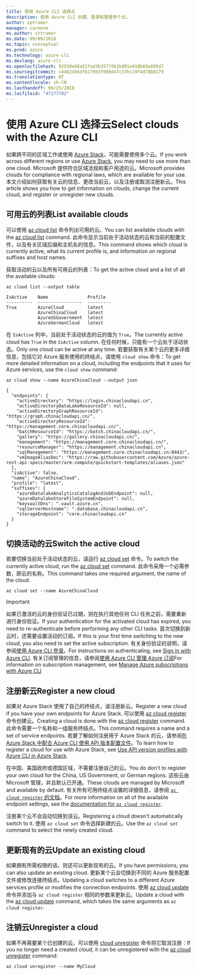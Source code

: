 ```yaml
---
title: 使用 Azure CLI 选择云
description: 使用 Azure CLI 创建、登录和管理多个云。
author: sptramer
manager: carmonm
ms.author: sttramer
ms.date: 09/09/2018
ms.topic: conceptual
ms.prod: azure
ms.technology: azure-cli
ms.devlang: azure-cli
ms.openlocfilehash: 92910e68a52fad3b3577db1bd01e918b69a895d7
ms.sourcegitcommit: c4462456dfb17993f098d47c37bc19f4d78b8179
ms.translationtype: HT
ms.contentlocale: zh-CN
ms.lasthandoff: 09/25/2018
ms.locfileid: "47177702"
---
```

# <a name="select-clouds-with-the-azure-cli"></a><span data-ttu-id="c61d9-103">使用 Azure CLI 选择云</span><span class="sxs-lookup"><span data-stu-id="c61d9-103">Select clouds with the Azure CLI</span></span> 

<span data-ttu-id="c61d9-104">如果跨不同的区域工作或使用 [Azure Stack](https://docs.microsoft.com/azure/azure-stack/user/)，可能需要使用多个云。</span><span class="sxs-lookup"><span data-stu-id="c61d9-104">If you work across different regions or use [Azure Stack](https://docs.microsoft.com/azure/azure-stack/user/), you may need to use more than one cloud.</span></span> <span data-ttu-id="c61d9-105">Microsoft 提供符合区域法规和客户用途的云。</span><span class="sxs-lookup"><span data-stu-id="c61d9-105">Microsoft provides clouds for compliance with regional laws, which are available for your use.</span></span> <span data-ttu-id="c61d9-106">本文介绍如何获取有关云的信息、更改当前云，以及注册或取消注册新云。</span><span class="sxs-lookup"><span data-stu-id="c61d9-106">This article shows you how to get information on clouds, change the current cloud, and register or unregister new clouds.</span></span>

## <a name="list-available-clouds"></a><span data-ttu-id="c61d9-107">可用云的列表</span><span class="sxs-lookup"><span data-stu-id="c61d9-107">List available clouds</span></span>

<span data-ttu-id="c61d9-108">可以使用 [az cloud list](/cli/azure/cloud#az-cloud-list) 命令列出可用的云。</span><span class="sxs-lookup"><span data-stu-id="c61d9-108">You can list available clouds with the [az cloud list](/cli/azure/cloud#az-cloud-list) command.</span></span> <span data-ttu-id="c61d9-109">此命令显示当前处于活动状态的云和当前的配置文件，以及有关区域后缀和主机名的信息。</span><span class="sxs-lookup"><span data-stu-id="c61d9-109">This command shows which cloud is currently active, what its current profile is, and information on regional suffixes and host names.</span></span>

<span data-ttu-id="c61d9-110">获取活动的云以及所有可用云的列表：</span><span class="sxs-lookup"><span data-stu-id="c61d9-110">To get the active cloud and a list of all the available clouds:</span></span>

```azurecli-interactive
az cloud list --output table
```

```output
IsActive    Name               Profile
----------  -----------------  ---------
True        AzureCloud         latest
            AzureChinaCloud    latest
            AzureUSGovernment  latest
            AzureGermanCloud   latest
```

<span data-ttu-id="c61d9-111">在 `IsActive` 列中，当前处于活动状态的云的值为 `True`。</span><span class="sxs-lookup"><span data-stu-id="c61d9-111">The currently active cloud has `True` in the `IsActive` column.</span></span> <span data-ttu-id="c61d9-112">在任何时候，只能有一个云处于活动状态。</span><span class="sxs-lookup"><span data-stu-id="c61d9-112">Only one cloud can be active at any time.</span></span> <span data-ttu-id="c61d9-113">若要获取有关某个云的更多详细信息，包括它对 Azure 服务使用的终结点，请使用 `cloud show` 命令：</span><span class="sxs-lookup"><span data-stu-id="c61d9-113">To get more detailed information on a cloud, including the endpoints that it uses for Azure services, use the `cloud show` command:</span></span>

```azurecli-interactive
az cloud show --name AzureChinaCloud --output json
```

```output
{
  "endpoints": {
    "activeDirectory": "https://login.chinacloudapi.cn",
    "activeDirectoryDataLakeResourceId": null,
    "activeDirectoryGraphResourceId": "https://graph.chinacloudapi.cn/",
    "activeDirectoryResourceId": "https://management.core.chinacloudapi.cn/",
    "batchResourceId": "https://batch.chinacloudapi.cn/",
    "gallery": "https://gallery.chinacloudapi.cn/",
    "management": "https://management.core.chinacloudapi.cn/",
    "resourceManager": "https://management.chinacloudapi.cn",
    "sqlManagement": "https://management.core.chinacloudapi.cn:8443/",
    "vmImageAliasDoc": "https://raw.githubusercontent.com/Azure/azure-rest-api-specs/master/arm-compute/quickstart-templates/aliases.json"
  },
  "isActive": false,
  "name": "AzureChinaCloud",
  "profile": "latest",
  "suffixes": {
    "azureDatalakeAnalyticsCatalogAndJobEndpoint": null,
    "azureDatalakeStoreFileSystemEndpoint": null,
    "keyvaultDns": ".vault.azure.cn",
    "sqlServerHostname": ".database.chinacloudapi.cn",
    "storageEndpoint": "core.chinacloudapi.cn"
  }
}
```

## <a name="switch-the-active-cloud"></a><span data-ttu-id="c61d9-114">切换活动的云</span><span class="sxs-lookup"><span data-stu-id="c61d9-114">Switch the active cloud</span></span>

<span data-ttu-id="c61d9-115">若要切换当前处于活动状态的云，请运行 [az cloud set](/cli/azure/cloud#az-cloud-set) 命令。</span><span class="sxs-lookup"><span data-stu-id="c61d9-115">To switch the currently active cloud, run the [az cloud set](/cli/azure/cloud#az-cloud-set) command.</span></span> <span data-ttu-id="c61d9-116">此命令采用一个必需参数，即云的名称。</span><span class="sxs-lookup"><span data-stu-id="c61d9-116">This command takes one required argument, the name of the cloud.</span></span>

```azurecli-interactive
az cloud set --name AzureChinaCloud
```

> [!IMPORTANT]
> <span data-ttu-id="c61d9-117">如果已激活的云的身份验证已过期，则在执行其他任何 CLI 任务之前，需要重新进行身份验证。</span><span class="sxs-lookup"><span data-stu-id="c61d9-117">If your authentication for the activated cloud has expired, you need to re-authenticate before performing any other CLI tasks.</span></span> <span data-ttu-id="c61d9-118">首次切换到新云时，还需要设置活动的订阅。</span><span class="sxs-lookup"><span data-stu-id="c61d9-118">If this is your first time switching to the new cloud, you also need to set the active subscription.</span></span>
> <span data-ttu-id="c61d9-119">有关身份验证的说明，请参阅[使用 Azure CLI 登录](authenticate-azure-cli.md)。</span><span class="sxs-lookup"><span data-stu-id="c61d9-119">For instructions on authenticating, see [Sign in with Azure CLI](authenticate-azure-cli.md).</span></span> <span data-ttu-id="c61d9-120">有关订阅管理的信息，请参阅[使用 Azure CLI 管理 Azure 订阅](manage-azure-subscriptions-azure-cli.md)</span><span class="sxs-lookup"><span data-stu-id="c61d9-120">For information on subscription management, see [Manage Azure subscriptions with Azure CLI](manage-azure-subscriptions-azure-cli.md)</span></span>

## <a name="register-a-new-cloud"></a><span data-ttu-id="c61d9-121">注册新云</span><span class="sxs-lookup"><span data-stu-id="c61d9-121">Register a new cloud</span></span>

<span data-ttu-id="c61d9-122">如果对 Azure Stack 使用了自己的终结点，请注册新云。</span><span class="sxs-lookup"><span data-stu-id="c61d9-122">Register a new cloud if you have your own endpoints for Azure Stack.</span></span> <span data-ttu-id="c61d9-123">可以使用 [az cloud register](/cli/azure/cloud#az-cloud-register) 命令创建云。</span><span class="sxs-lookup"><span data-stu-id="c61d9-123">Creating a cloud is done with the [az cloud register](/cli/azure/cloud#az-cloud-register) command.</span></span> <span data-ttu-id="c61d9-124">此命令需要一个名称和一组服务终结点。</span><span class="sxs-lookup"><span data-stu-id="c61d9-124">This command requires a name and a set of service endpoints.</span></span> <span data-ttu-id="c61d9-125">若要了解如何注册用于 Azure Stack 的云，请参阅[在 Azure Stack 中配合 Azure CLI 使用 API 版本配置文件](/azure/azure-stack/user/azure-stack-version-profiles-azurecli2#connect-to-azure-stack)。</span><span class="sxs-lookup"><span data-stu-id="c61d9-125">To learn how to register a cloud for use with Azure Stack, see [Use API version profiles with Azure CLI in Azure Stack](/azure/azure-stack/user/azure-stack-version-profiles-azurecli2#connect-to-azure-stack).</span></span>

<span data-ttu-id="c61d9-126">在中国、美国政府或德国区域，不需要注册自己的云。</span><span class="sxs-lookup"><span data-stu-id="c61d9-126">You do don't to register your own cloud for the China, US Government, or German regions.</span></span> <span data-ttu-id="c61d9-127">这些云由 Microsoft 管理，并且默认已开通。</span><span class="sxs-lookup"><span data-stu-id="c61d9-127">These clouds are managed by Microsoft and available by default.</span></span>  <span data-ttu-id="c61d9-128">有关所有可用终结点设置的详细信息，请参阅 [`az cloud register` 的文档](/cli/azure/cloud#az-cloud-register)。</span><span class="sxs-lookup"><span data-stu-id="c61d9-128">For more information on all of the available endpoint settings, see the [documentation for `az cloud register`](/cli/azure/cloud#az-cloud-register).</span></span>

<span data-ttu-id="c61d9-129">注册某个云不会自动切换到该云。</span><span class="sxs-lookup"><span data-stu-id="c61d9-129">Registering a cloud doesn't automatically switch to it.</span></span> <span data-ttu-id="c61d9-130">使用 `az cloud set` 命令选择新建的云。</span><span class="sxs-lookup"><span data-stu-id="c61d9-130">Use the `az cloud set` command to select the newly created cloud.</span></span>

## <a name="update-an-existing-cloud"></a><span data-ttu-id="c61d9-131">更新现有的云</span><span class="sxs-lookup"><span data-stu-id="c61d9-131">Update an existing cloud</span></span>

<span data-ttu-id="c61d9-132">如果拥有所需权限的话，则还可以更新现有的云。</span><span class="sxs-lookup"><span data-stu-id="c61d9-132">If you have permissions, you can also update an existing cloud.</span></span> <span data-ttu-id="c61d9-133">更新某个云会切换到不同的 Azure 服务配置文件或修改连接终结点。</span><span class="sxs-lookup"><span data-stu-id="c61d9-133">Updating a cloud switches to a different Azure services profile or modifies the connection endpoints.</span></span>
<span data-ttu-id="c61d9-134">使用 [az cloud update](/cli/azure/cloud#az-cloud-update) 命令并添加与 `az cloud register` 相同的参数来更新云。</span><span class="sxs-lookup"><span data-stu-id="c61d9-134">Update a cloud with the [az cloud update](/cli/azure/cloud#az-cloud-update) command, which takes the same arguments as `az cloud register`.</span></span>

## <a name="unregister-a-cloud"></a><span data-ttu-id="c61d9-135">注销云</span><span class="sxs-lookup"><span data-stu-id="c61d9-135">Unregister a cloud</span></span>

<span data-ttu-id="c61d9-136">如果不再需要某个已创建的云，可以使用 [cloud unregister](/cli/azure/cloud#az-cloud-unregister) 命令将它取消注册：</span><span class="sxs-lookup"><span data-stu-id="c61d9-136">If you no longer need a created cloud, it can be unregistered with the [az cloud unregister](/cli/azure/cloud#az-cloud-unregister) command:</span></span>

```azurecli-interactive
az cloud unregister --name MyCloud
```
